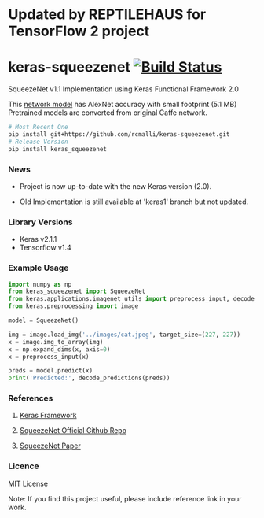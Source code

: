 # Updated by REPTILEHAUS for TensorFlow 2 project

# keras-squeezenet [![Build Status](https://travis-ci.org/rcmalli/keras-squeezenet.svg?branch=master)](https://travis-ci.org/rcmalli/keras-squeezenet)
SqueezeNet v1.1 Implementation using Keras Functional Framework 2.0

This [network model](https://github.com/rcmalli/keras-squeezenet/blob/master/images/SqueezeNet.png) has AlexNet accuracy with small footprint (5.1 MB)
Pretrained models are converted from original Caffe network.



~~~bash
# Most Recent One
pip install git+https://github.com/rcmalli/keras-squeezenet.git
# Release Version
pip install keras_squeezenet
~~~

### News

- Project is now up-to-date with the new Keras version (2.0).

- Old Implementation is still available at 'keras1' branch but not updated.

### Library Versions

- Keras v2.1.1
- Tensorflow v1.4

### Example Usage

~~~python
import numpy as np
from keras_squeezenet import SqueezeNet
from keras.applications.imagenet_utils import preprocess_input, decode_predictions
from keras.preprocessing import image

model = SqueezeNet()

img = image.load_img('../images/cat.jpeg', target_size=(227, 227))
x = image.img_to_array(img)
x = np.expand_dims(x, axis=0)
x = preprocess_input(x)

preds = model.predict(x)
print('Predicted:', decode_predictions(preds))

~~~


### References

1) [Keras Framework](www.keras.io)

2) [SqueezeNet Official Github Repo](https://github.com/DeepScale/SqueezeNet)

3) [SqueezeNet Paper](http://arxiv.org/abs/1602.07360)


### Licence 

MIT License 

Note: If you find this project useful, please include reference link in your work.
